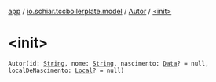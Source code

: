[app](../../index.md) / [io.schiar.tccboilerplate.model](../index.md) / [Autor](index.md) / [&lt;init&gt;](./-init-.md)

# &lt;init&gt;

`Autor(id: `[`String`](https://kotlinlang.org/api/latest/jvm/stdlib/kotlin/-string/index.html)`, nome: `[`String`](https://kotlinlang.org/api/latest/jvm/stdlib/kotlin/-string/index.html)`, nascimento: `[`Data`](../-data/index.md)`? = null, localDeNascimento: `[`Local`](../-local/index.md)`? = null)`